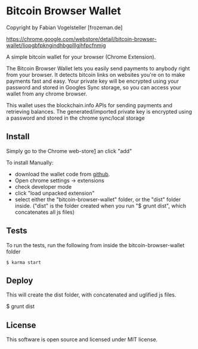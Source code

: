 Bitcoin Browser Wallet
======================
Copyright by Fabian Vogelsteller [frozeman.de]

https://chrome.google.com/webstore/detail/bitcoin-browser-wallet/liopgbfpkngindhbgplllgjhfpcfnmig

A simple bitcoin wallet for your browser (Chrome Extension).

The Bitcoin Browser Wallet lets you easily send payments to anybody right from your browser. It detects bitcoin links on websites you're on to make payments fast and easy.
Your private key will be encrypted using your password and stored in Googles Sync storage, so you can access your wallet from any chrome browser.

This wallet uses the blockchain.info APIs for sending payments and retrieving balances.
The generated/imported private key is encrypted using a password and stored in the chrome sync/local storage


Install
-------

Simply go to the Chrome web-store[1] an click "add" 

 [1]: https://chrome.google.com/webstore/detail/bitcoin-browser-wallet/liopgbfpkngindhbgplllgjhfpcfnmig

To install Manually:

*   download the wallet code from [github][2].
*   Open chrome settings -> extensions
*   check developer mode
*   click "load unpacked extension"
*   select either the "bitcoin-browser-wallet" folder, or the "dist" folder inside. ("dist" is the folder created when you run "$ grunt dist", which concatenates all js files)

 [2]: http://github.com/frozeman/bitcoin-browser-wallet

Tests
-----

To run the tests, run the following from inside the bitcoin-browser-wallet folder

    $ karma start


Deploy
------

This will create the dist folder, with concatenated and uglified js files.

$ grunt dist



License
-------
This software is open source and licensed under MIT license.
